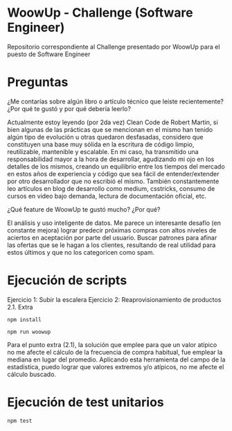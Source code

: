 # WoowUp - Challenge (Software Engineer)

Repositorio correspondiente al Challenge presentado por WoowUp para el puesto de Software Engineer

# Preguntas

¿Me contarías sobre algún libro o artículo técnico que leíste recientemente? ¿Por qué te gustó y por qué debería leerlo?

Actualmente estoy leyendo (por 2da vez) Clean Code de Robert Martin, si bien algunas de las prácticas que se mencionan en el mismo han tenido algún tipo de evolución u otras quedaron desfasadas, considero que constituyen una base muy sólida en la escritura de código limpio, reutilizable, mantenible y escalable. En mi caso, ha transmitido una responsabilidad mayor a la hora de desarrollar, agudizando mi ojo en los detalles de los mismos, creando un equilibrio entre los tiempos del mercado en estos años de experiencia y código que sea fácil de entender/extender por otro desarrollador que no escribió el mismo. 
También constantemente leo artículos en blog de desarrollo como medium, csstricks, consumo de cursos en video bajo demanda, lectura de documentación oficial, etc.

¿Qué feature de WoowUp te gustó mucho? ¿Por qué?

El análisis y uso inteligente de datos. Me parece un interesante desafío (en constante mejora) lograr predecir próximas compras con altos niveles de aciertos en aceptación por parte del usuario. Buscar patrones para afinar las ofertas que se le hagan a los clientes, resultando de real utilidad para estos últimos y que no los categoricen como spam.

# Ejecución de scripts

Ejercicio 1: Subir la escalera
Ejercicio 2: Reaprovisionamiento de productos
2.1. Extra

```
npm install
```
```
npm run woowup
```

Para el punto extra (2.1), la solución que emplee para que un valor atípico no me afecte el cálculo de la frecuencia de compra habitual, fue emplear la mediana en lugar del promedio. Aplicando esta herramienta del campo de la estadistica, puedo lograr que valores extremos y/o atípicos, no me afecte el cálculo buscado.

# Ejecución de test unitarios

```
npm test
```